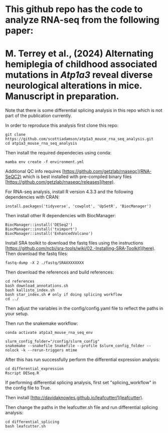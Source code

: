 # This github repo has the code to analyze RNA-seq from the following paper:  
# M. Terrey et al., (2024) Alternating hemiplegia of childhood associated mutations in *Atp1a3* reveal diverse neurological alterations in mice. Manuscript in preparation.  
Note that there is some differential splicing analysis in this repo which is not part of the publication currently.
 
In order to reproduce this analysis first clone this repo:  
```
git clone https://github.com/scottiadamson/atp1a3_mouse_rna_seq_analysis.git
cd atp1a3_mouse_rna_seq_analysis
```
Then install the required dependecies using conda:  
```
mamba env create -f environment.yml
```
Additional QC info requires [https://github.com/getzlab/rnaseqc](RNA-SeQC2) which is best installed with pre-compiled binary files [https://github.com/getzlab/rnaseqc/releases](here).  
  
  
For RNA-seq analysis, install R version 4.3.3 and the following dependencies with CRAN:
```
install.packages('tidyverse', 'cowplot', 'UpSetR', 'BiocManager')
```
Then install other R dependencies with BiocManager:
```
BiocManager::install('DESeq2')
BiocManager::install('tximport')
BiocManager::install('EnhancedVolcano')
```

Install SRA toolkit to download the fastq files using the instructions [https://github.com/ncbi/sra-tools/wiki/02.-Installing-SRA-Toolkit](here).  
Then download the fastq files:
```
fastq-dump -X 2 ./fastq/SRAXXXXXXXX
```
Then download the references and build references:
```
cd references
bash download_annotations.sh
bash kallisto_index.sh
bash star_index.sh # only if doing splicing workflow
cd ../
```
Then adjust the variables in the config/config.yaml file to reflect the paths in your setup.  

Then run the snakemake workflow:
```
conda activate atp1a3_mouse_rna_seq_env

slurm_config_folder="/config/slurm_config"
snakemake --snakefile Snakefile --profile $slurm_config_folder --nolock -k --rerun-triggers mtime
```

After this has run successfully perform the differential expression analysis:
```
cd differential_expression
Rscript DESeq.R
```
If performing differential splicing analysis, first set "splicing_workflow" in the config file to True.  

Then install [http://davidaknowles.github.io/leafcutter/](leafcutter).  

Then change the paths in the leafcutter.sh file and run differential splicing analysis:
```
cd differential_splicing
bash leafcutter.sh
```
